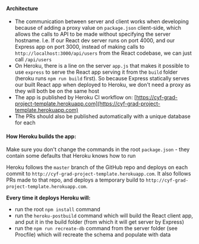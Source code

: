 
#### Architecture 
- The communication between server and client works when developing because of adding a proxy value on `package.json` client-side, which allows the calls to API to be made without specifying the server hostname. I.e. If our React dev server runs on port 4000, and our Express app on port 3000, instead of making calls to `http://localhost:3000/api/users` from the React codebase, we can just call `/api/users`
- On Heroku, there is a line on the server `app.js` that makes it possible to use `express` to serve the React app serving it from the `build` folder (heroku runs `npm run build` first). So because Express statically serves our built React app when deployed to Heroku, we don't need a proxy as they will both be on the same host
- The app is published by Heroku CI workflow on: [https://cyf-grad-project-template.herokuapp.com](https://cyf-grad-project-template.herokuapp.com)
- The PRs should also be published automatically with a unique database for each

#### How Heroku builds the app:

Make sure you don't change the commands in the root `package.json` - they contain some defaults that Heroku knows how to run

Heroku follows the `master` branch of the GitHub repo and deploys on each commit to `http://cyf-grad-project-template.herokuapp.com`.
It also follows PRs made to that repo, and deploys a temporary build to `http://cyf-grad-project-template.herokuapp.com`.

**Every time it deploys Heroku will:**
- run the root `npm install` command
- run the `heroku-postbuild` command which will build the React client app, and put it in the build folder (from which it will get server by Express)
- run the `npm run recreate-db` command from the server folder (see Procfile) which will recreate the schema and populate with data
